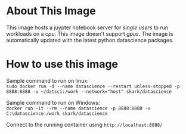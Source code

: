 # About This Image
This image hosts a juypter notebook server for *single users* to run workloads on a *cpu*. This image doesn't support *gpus*. The image is automatically updated with the latest python datascience packages.

# How to use this image
Sample command to run on linux:  
`sudo docker run -d --name datascience --restart unless-stopped -p 8888:8888 -v ~/datsci:/work --network="host" skark/datascience`

Sample command to run on Windows:  
`docker run -it --rm --name datascience -p 8888:8888 -v C:\datascience:/work skark/datascience`

Connect to the running container using `http://localhost:8888/`
